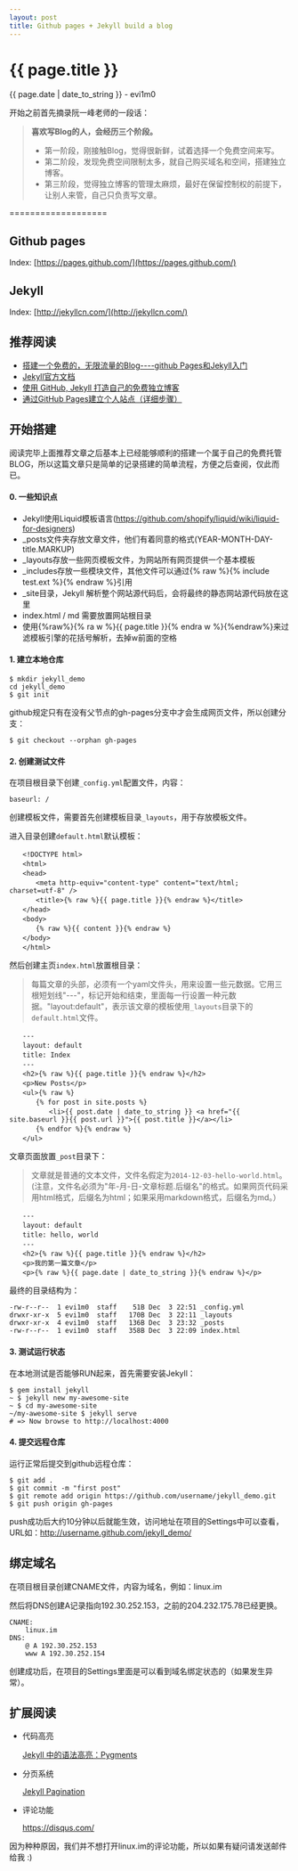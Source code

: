 ```yaml
---
layout: post
title: Github pages + Jekyll build a blog
---
```


{{ page.title }}
================
<p class="date">{{ page.date | date_to_string }} - evi1m0</p>


开始之前首先摘录阮一峰老师的一段话：

 > **喜欢写Blog的人，会经历三个阶段。**
 >
 >   + 第一阶段，刚接触Blog，觉得很新鲜，试着选择一个免费空间来写。
 >   + 第二阶段，发现免费空间限制太多，就自己购买域名和空间，搭建独立博客。
 >   + 第三阶段，觉得独立博客的管理太麻烦，最好在保留控制权的前提下，让别人来管，自己只负责写文章。

===================

## Github pages
Index: [https://pages.github.com/](https://pages.github.com/)

## Jekyll
Index: [http://jekyllcn.com/](http://jekyllcn.com/)

## 推荐阅读
 - [搭建一个免费的，无限流量的Blog----github Pages和Jekyll入门](http://www.ruanyifeng.com/blog/2012/08/blogging_with_jekyll.html)
 - [Jekyll官方文档](http://jekyllcn.com/docs/home/)
 - [使用 GitHub, Jekyll 打造自己的免费独立博客](http://blog.csdn.net/on_1y/article/details/19259435)
 - [通过GitHub Pages建立个人站点（详细步骤）](http://www.cnblogs.com/purediy/archive/2013/03/07/2948892.html)
 
## 开始搭建
阅读完毕上面推荐文章之后基本上已经能够顺利的搭建一个属于自己的免费托管BLOG，所以这篇文章只是简单的记录搭建的简单流程，方便之后查阅，仅此而已。

#### 0. 一些知识点
 - Jekyll使用Liquid模板语言(https://github.com/shopify/liquid/wiki/liquid-for-designers)
 - _posts文件夹存放文章文件，他们有着同意的格式(YEAR-MONTH-DAY-title.MARKUP)
 - _layouts存放一些网页模板文件，为网站所有网页提供一个基本模板
 - _includes存放一些模块文件，其他文件可以通过{% raw %}{% include test.ext %}{% endraw %}引用
 - _site目录，Jekyll 解析整个网站源代码后，会将最终的静态网站源代码放在这里
 - index.html / md 需要放置网站根目录
 - 使用{%raw%}{% ra w %}{{ page.title }}{% endra w %}{%endraw%}来过滤模板引擎的花括号解析，去掉w前面的空格

#### 1. 建立本地仓库

    $ mkdir jekyll_demo
    cd jekyll_demo
    $ git init

github规定只有在没有父节点的gh-pages分支中才会生成网页文件，所以创建分支：

    $ git checkout --orphan gh-pages

#### 2. 创建测试文件
在项目根目录下创建```_config.yml```配置文件，内容：

    baseurl: /

创建模板文件，需要首先创建模板目录```_layouts```，用于存放模板文件。

进入目录创建```default.html```默认模板：

    　　<!DOCTYPE html>
    　　<html>
    　　<head>
    　　　　<meta http-equiv="content-type" content="text/html; charset=utf-8" />
    　　　　<title>{% raw %}{{ page.title }}{% endraw %}</title>
    　　</head>
    　　<body>
    　　　　{% raw %}{{ content }}{% endraw %}
    　　</body>
    　　</html>

然后创建主页```index.html```放置根目录：

 >每篇文章的头部，必须有一个yaml文件头，用来设置一些元数据。它用三根短划线"---"，标记开始和结束，里面每一行设置一种元数据。"layout:default"，表示该文章的模板使用```_layouts```目录下的```default.html```文件。

    　　---
    　　layout: default
    　　title: Index
    　　---
    　　<h2>{% raw %}{{ page.title }}{% endraw %}</h2>
    　　<p>New Posts</p>
    　　<ul>{% raw %}
    　　　　{% for post in site.posts %}
    　　　　　　<li>{{ post.date | date_to_string }} <a href="{{ site.baseurl }}{{ post.url }}">{{ post.title }}</a></li>
    　　　　{% endfor %}{% endraw %}
    　　</ul>

文章页面放置```_post```目录下：

 > 文章就是普通的文本文件，文件名假定为```2014-12-03-hello-world.html```。(注意，文件名必须为"年-月-日-文章标题.后缀名"的格式。如果网页代码采用html格式，后缀名为html；如果采用markdown格式，后缀名为md。）

    　　---
    　　layout: default
    　　title: hello, world
    　　---
    　　<h2>{% raw %}{{ page.title }}{% endraw %}</h2>
    　　<p>我的第一篇文章</p>
    　　<p>{% raw %}{{ page.date | date_to_string }}{% endraw %}</p>

最终的目录结构为：

    -rw-r--r--  1 evi1m0  staff    51B Dec  3 22:51 _config.yml
    drwxr-xr-x  5 evi1m0  staff   170B Dec  3 22:11 _layouts
    drwxr-xr-x  4 evi1m0  staff   136B Dec  3 23:32 _posts
    -rw-r--r--  1 evi1m0  staff   358B Dec  3 22:09 index.html

#### 3. 测试运行状态
在本地测试是否能够RUN起来，首先需要安装Jekyll：

    $ gem install jekyll
    ~ $ jekyll new my-awesome-site
    ~ $ cd my-awesome-site
    ~/my-awesome-site $ jekyll serve
    # => Now browse to http://localhost:4000

#### 4. 提交远程仓库
运行正常后提交到github远程仓库：

    $ git add .
    $ git commit -m "first post"
    $ git remote add origin https://github.com/username/jekyll_demo.git
    $ git push origin gh-pages

push成功后大约10分钟以后就能生效，访问地址在项目的Settings中可以查看，URL如：http://username.github.com/jekyll_demo/

## 绑定域名
在项目根目录创建CNAME文件，内容为域名，例如：linux.im

然后将DNS创建A记录指向192.30.252.153，之前的204.232.175.78已经更换。

    CNAME:
        linux.im
    DNS:
        @ A 192.30.252.153
        www A 192.30.252.154

创建成功后，在项目的Settings里面是可以看到域名绑定状态的（如果发生异常）。

## 扩展阅读

- 代码高亮

    [Jekyll 中的语法高亮：Pygments](http://havee.me/internet/2013-08/support-pygments-in-jekyll.html)

- 分页系统

    [Jekyll Pagination](http://jekyllrb.com/docs/pagination/)

- 评论功能

    https://disqus.com/

因为种种原因，我们并不想打开linux.im的评论功能，所以如果有疑问请发送邮件给我 :)